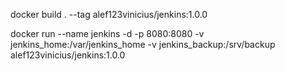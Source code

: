 docker build . --tag alef123vinicius/jenkins:1.0.0


docker run --name jenkins -d -p 8080:8080 -v jenkins_home:/var/jenkins_home -v jenkins_backup:/srv/backup alef123vinicius/jenkins:1.0.0